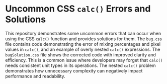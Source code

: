 # Uncommon CSS `calc()` Errors and Solutions
This repository demonstrates some uncommon errors that can occur when using the CSS `calc()` function and provides solutions for them.
The `bug.css` file contains code demonstrating the error of mixing percentages and pixel values in `calc()`, and an example of overly nested `calc()` expressions. The `bugSolution.css` file shows the corrected code with improved clarity and efficiency.  This is a common issue where developers may forget that `calc()` needs consistent unit types in its operations. The nested `calc()` problem demonstrates how unnecessary complexity can negatively impact performance and readability.